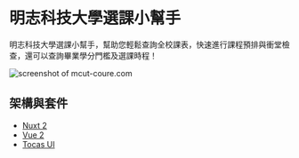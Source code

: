 # 明志科技大學選課小幫手
明志科技大學選課小幫手，幫助您輕鬆查詢全校課表，快速進行課程預排與衝堂檢查，還可以查詢畢業學分門檻及選課時程！

![screenshot of mcut-coure.com](https://github.com/user-attachments/assets/9324125e-1917-44dd-8209-a1d0c4f7e009)

## 架構與套件
- [Nuxt 2](https://v2.nuxt.com/ "Nuxt 2")
- [Vue 2](https://v2.vuejs.org/ "Vue 2")
- [Tocas UI](https://tocas-ui.com/5.0/zh-tw/index.html "Tocas UI")
